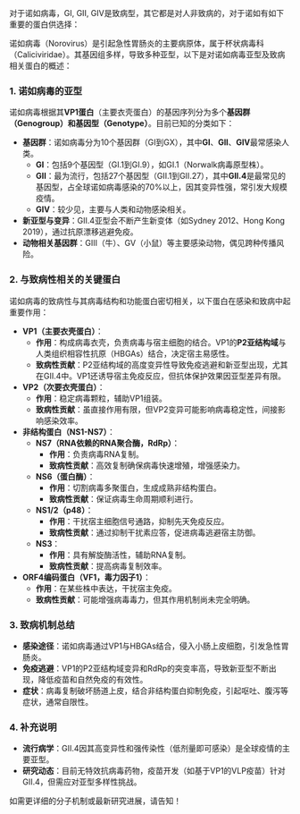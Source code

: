 对于诺如病毒，GI, GII, GIV是致病型，其它都是对人非致病的，对于诺如有如下重要的蛋白供选择：

诺如病毒（Norovirus）是引起急性胃肠炎的主要病原体，属于杯状病毒科（Caliciviridae）。其基因组多样，导致多种亚型，以下是对诺如病毒亚型及致病相关蛋白的概述：

### 1. **诺如病毒的亚型**
诺如病毒根据其**VP1蛋白**（主要衣壳蛋白）的基因序列分为多个**基因群（Genogroup）**和**基因型（Genotype）**。目前已知的分类如下：
- **基因群**：诺如病毒分为10个基因群（GI到GX），其中**GI**、**GII**、**GIV**最常感染人类。
  - **GI**：包括9个基因型（GI.1到GI.9），如GI.1（Norwalk病毒原型株）。
  - **GII**：最为流行，包括27个基因型（GII.1到GII.27），其中**GII.4**是最常见的基因型，占全球诺如病毒感染的70%以上，因其变异性强，常引发大规模疫情。
  - **GIV**：较少见，主要与人类和动物感染相关。
- **新亚型与变异**：GII.4亚型会不断产生新变体（如Sydney 2012、Hong Kong 2019），通过抗原漂移逃避免疫。
- **动物相关基因群**：GIII（牛）、GV（小鼠）等主要感染动物，偶见跨种传播风险。

### 2. **与致病性相关的关键蛋白**
诺如病毒的致病性与其病毒结构和功能蛋白密切相关，以下蛋白在感染和致病中起重要作用：
- **VP1（主要衣壳蛋白）**：
  - **作用**：构成病毒衣壳，负责病毒与宿主细胞的结合。VP1的**P2亚结构域**与人类组织相容性抗原（HBGAs）结合，决定宿主易感性。
  - **致病性贡献**：P2亚结构域的高度变异性导致免疫逃避和新亚型出现，尤其在GII.4中。VP1还诱导宿主免疫反应，但抗体保护效果因亚型差异有限。
- **VP2（次要衣壳蛋白）**：
  - **作用**：稳定病毒颗粒，辅助VP1组装。
  - **致病性贡献**：虽直接作用有限，但VP2变异可能影响病毒稳定性，间接影响感染效率。
- **非结构蛋白（NS1-NS7）**：
  - **NS7（RNA依赖的RNA聚合酶，RdRp）**：
    - **作用**：负责病毒RNA复制。
    - **致病性贡献**：高效复制确保病毒快速增殖，增强感染力。
  - **NS6（蛋白酶）**：
    - **作用**：切割病毒多聚蛋白，生成成熟非结构蛋白。
    - **致病性贡献**：保证病毒生命周期顺利进行。
  - **NS1/2（p48）**：
    - **作用**：干扰宿主细胞信号通路，抑制先天免疫反应。
    - **致病性贡献**：通过抑制干扰素应答，促进病毒逃避宿主防御。
  - **NS3**：
    - **作用**：具有解旋酶活性，辅助RNA复制。
    - **致病性贡献**：提高病毒复制效率。
- **ORF4编码蛋白（VF1，毒力因子1）**：
  - **作用**：在某些株中表达，干扰宿主免疫。
  - **致病性贡献**：可能增强病毒毒力，但其作用机制尚未完全明确。

### 3. **致病机制总结**
- **感染途径**：诺如病毒通过VP1与HBGAs结合，侵入小肠上皮细胞，引发急性胃肠炎。
- **免疫逃避**：VP1的P2亚结构域变异和RdRp的突变率高，导致新亚型不断出现，降低疫苗和自然免疫的有效性。
- **症状**：病毒复制破坏肠道上皮，结合非结构蛋白抑制免疫，引起呕吐、腹泻等症状，通常自限性。

### 4. **补充说明**
- **流行病学**：GII.4因其高变异性和强传染性（低剂量即可感染）是全球疫情的主要亚型。
- **研究动态**：目前无特效抗病毒药物，疫苗开发（如基于VP1的VLP疫苗）针对GII.4，但需应对亚型多样性挑战。

如需更详细的分子机制或最新研究进展，请告知！
